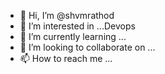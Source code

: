 - 👋 Hi, I’m @shvmrathod
- 👀 I’m interested in ...Devops
- 🌱 I’m currently learning ...
- 💞️ I’m looking to collaborate on ...
- 📫 How to reach me ...

<!---
shvmrathod/shvmrathod is a ✨ special ✨ repository because its `README.md` (this file) appears on your GitHub profile.
You can click the Preview link to take a look at your changes.
--->
